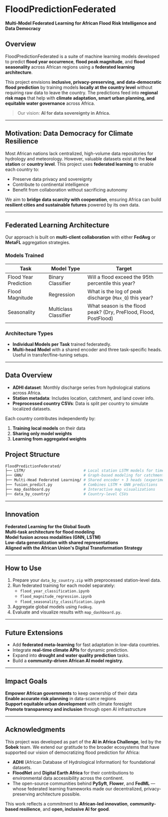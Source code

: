 # FloodPredictionFederated

**Multi-Model Federated Learning for African Flood Risk Intelligence and Data Democracy**


##  Overview

FloodPredictionFederated is a suite of machine learning models developed to predict **flood year occurrence**, **flood peak magnitude**, and **flood seasonality** across African regions using a **federated learning architecture**.

This project envisions **inclusive, privacy-preserving, and data-democratic flood prediction** by training models **locally at the country level** without requiring raw data to leave the country. The predictions feed into **regional risk maps** that help with **climate adaptation, smart urban planning, and equitable water governance** across Africa.

> Our vision: **AI for data sovereignty in Africa.**

---

##  Motivation: Data Democracy for Climate Resilience

Most African nations lack centralized, high-volume data repositories for hydrology and meteorology. However, valuable datasets exist at the **local station** or **country level**. This project uses **federated learning** to enable each country to:

- Preserve data privacy and sovereignty
- Contribute to continental intelligence
- Benefit from collaboration without sacrificing autonomy

We aim to **bridge data scarcity with cooperation**, ensuring Africa can build **resilient cities and sustainable futures** powered by its own data.

---

## Federated Learning Architecture

Our approach is built on **multi-client collaboration** with either **FedAvg** or **MetaFL** aggregation strategies.

###  Models Trained

| Task                  | Model Type         | Target                                |
|-----------------------|--------------------|----------------------------------------|
| Flood Year Prediction | Binary Classifier  | Will a flood exceed the 95th percentile this year? |
| Flood Magnitude       | Regression         | What is the log of peak discharge (`Max_Q`) this year? |
| Seasonality           | Multiclass Classifier | What season is the flood peak? (Dry, PreFlood, Flood, PostFlood) |

###  Architecture Types

- **Individual Models per Task** trained federatedly.
-  **Multi-head Model** with a shared encoder and three task-specific heads. Useful in transfer/fine-tuning setups.

---

##  Data Overview

- **ADHI dataset**: Monthly discharge series from hydrological stations across Africa.
- **Station metadata**: Includes location, catchment, and land cover info.
- **Preprocessed country CSVs**: Data is split per country to simulate localized datasets.

Each country contributes independently by:

1. **Training local models** on their data
2. **Sharing only model weights**
3. **Learning from aggregated weights**


##  Project Structure

```bash
FloodPredictionFederated/
├── LSTM/                          # Local station LSTM models for time series rainfall prediction
├── GNN/                           # Graph-based modeling for catchment relationships
├── Multi-Head Federated Learning/ # Shared encoder + 3 heads (experimental)
├── fusion_predict.py              # Combines LSTM + GNN predictions
├── map_dashboard.py               # Interactive map visualizations
├── data_by_country/               # Country-level CSVs
```

---

##  Innovation

 **Federated Learning for the Global South**  
 **Multi-task architecture for flood modeling**  
 **Model fusion across modalities (GNN, LSTM)**  
 **Low-data generalization with shared representations**  
 **Aligned with the African Union's Digital Transformation Strategy**  

---

## How to Use

1. Prepare your `data_by_country.zip` with preprocessed station-level data.
2. Run federated training for each model separately:
    - `flood_year_classification.ipynb`
    - `flood_magnitude_regression.ipynb`
    - `flood_seasonality_classification.ipynb`
3. Aggregate global models using `FedAvg`.
4. Evaluate and visualize results with `map_dashboard.py`.

---

##  Future Extensions

- Add **federated meta-learning** for fast adaptation in low-data countries.
- Integrate **real-time climate APIs** for dynamic prediction.
- Expand into **drought and water quality prediction** tasks.
- Build a **community-driven African AI model registry.**

---

## Impact Goals

**Empower African governments** to keep ownership of their data  
**Enable accurate risk planning** in data-scarce regions  
**Support equitable urban development** with climate foresight  
**Promote transparency and inclusion** through open AI infrastructure  

---

##  Acknowledgments

This project was developed as part of the **AI in Africa Challenge**, led by the **Sobek** team. We extend our gratitude to the broader ecosystems that have supported our vision of democratizing flood prediction for Africa:

- **ADHI** (African Database of Hydrological Information) for foundational datasets.
- **FloodNet** and **Digital Earth Africa** for their contributions to environmental data accessibility across the continent.
- The open-source communities behind **PySyft**, **Flower**, and **FedML** — whose federated learning frameworks made our decentralized, privacy-preserving architecture possible.

This work reflects a commitment to **African-led innovation**, **community-based resilience**, and **open, inclusive AI for good**.
